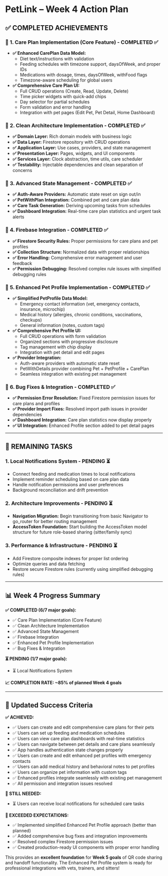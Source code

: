 # PetLink – Week 4 Action Plan

## ✅ **COMPLETED ACHIEVEMENTS** 

### 🎯 **1. Care Plan Implementation (Core Feature) - COMPLETED ✅**
- **✅ Enhanced CarePlan Data Model:**  
  - Diet text/instructions with validation
  - Feeding schedules with timezone support, daysOfWeek, and proper IDs
  - Medications with dosage, times, daysOfWeek, withFood flags
  - Timezone-aware scheduling for global users
- **✅ Comprehensive Care Plan UI:** 
  - Full CRUD operations (Create, Read, Update, Delete)
  - Time picker widgets with quick-add chips
  - Day selector for partial schedules
  - Form validation and error handling
  - Integration with pet pages (Edit Pet, Pet Detail, Home Dashboard)

### 🎯 **2. Clean Architecture Implementation - COMPLETED ✅**
- **✅ Domain Layer:** Rich domain models with business logic
- **✅ Data Layer:** Firestore repository with CRUD operations
- **✅ Application Layer:** Use cases, providers, and state management
- **✅ Presentation Layer:** Pages, widgets, and UI components
- **✅ Services Layer:** Clock abstraction, time utils, care scheduler
- **✅ Testability:** Injectable dependencies and clean separation of concerns

### 🎯 **3. Advanced State Management - COMPLETED ✅**
- **✅ Auth-Aware Providers:** Automatic state reset on sign out/in
- **✅ PetWithPlan Integration:** Combined pet and care plan data
- **✅ Care Task Generation:** Deriving upcoming tasks from schedules
- **✅ Dashboard Integration:** Real-time care plan statistics and urgent task alerts

### 🎯 **4. Firebase Integration - COMPLETED ✅**
- **✅ Firestore Security Rules:** Proper permissions for care plans and pet profiles
- **✅ Collection Structure:** Normalized data with proper relationships
- **✅ Error Handling:** Comprehensive error management and user feedback
- **✅ Permission Debugging:** Resolved complex rule issues with simplified debugging rules

### 🎯 **5. Enhanced Pet Profile Implementation - COMPLETED ✅**
- **✅ Simplified PetProfile Data Model:** 
  - Emergency contact information (vet, emergency contacts, insurance, microchip)
  - Medical history (allergies, chronic conditions, vaccinations, checkups)
  - General information (notes, custom tags)
- **✅ Comprehensive Pet Profile UI:**
  - Full CRUD operations with form validation
  - Organized sections with progressive disclosure
  - Tag management with chip display
  - Integration with pet detail and edit pages
- **✅ Provider Integration:**
  - Auth-aware providers with automatic state reset
  - PetWithDetails provider combining Pet + PetProfile + CarePlan
  - Seamless integration with existing pet management

### 🎯 **6. Bug Fixes & Integration - COMPLETED ✅**
- **✅ Permission Error Resolution:** Fixed Firestore permission issues for care plans and profiles
- **✅ Provider Import Fixes:** Resolved import path issues in provider dependencies
- **✅ Dashboard Integration:** Care plan statistics now display properly
- **✅ UI Integration:** Enhanced Profile section added to pet detail pages

---

## 🚧 **REMAINING TASKS**

### 1. Local Notifications System - PENDING ⏳
- Connect feeding and medication times to local notifications  
- Implement reminder scheduling based on care plan data  
- Handle notification permissions and user preferences  
- Background reconciliation and drift prevention  

### 2. Architecture Improvements - PENDING ⏳
- **Navigation Migration:** Begin transitioning from basic Navigator to go_router for better routing management  
- **AccessToken Foundation:** Start building the AccessToken model structure for future role-based sharing (sitter/family sync)  

### 3. Performance & Infrastructure - PENDING ⏳
- Add Firestore composite indexes for proper list ordering  
- Optimize queries and data fetching  
- Restore secure Firestore rules (currently using simplified debugging rules)

---

## 📊 **Week 4 Progress Summary**

**✅ COMPLETED (6/7 major goals):**
- ✅ Care Plan Implementation (Core Feature)
- ✅ Clean Architecture Implementation  
- ✅ Advanced State Management
- ✅ Firebase Integration
- ✅ Enhanced Pet Profile Implementation
- ✅ Bug Fixes & Integration

**⏳ PENDING (1/7 major goals):**
- ⏳ Local Notifications System

**📈 COMPLETION RATE: ~85% of planned Week 4 goals**

---

## 🎯 **Updated Success Criteria**
**✅ ACHIEVED:**
- ✅ Users can create and edit comprehensive care plans for their pets  
- ✅ Users can set up feeding and medication schedules  
- ✅ Users can view care plan dashboards with real-time statistics
- ✅ Users can navigate between pet details and care plans seamlessly
- ✅ App handles authentication state changes properly
- ✅ Users can create and edit enhanced pet profiles with emergency contacts
- ✅ Users can add medical history and behavioral notes to pet profiles
- ✅ Users can organize pet information with custom tags
- ✅ Enhanced profiles integrate seamlessly with existing pet management
- ✅ All permission and integration issues resolved

**🚧 STILL NEEDED:**
- ⏳ Users can receive local notifications for scheduled care tasks  

**🎉 EXCEEDED EXPECTATIONS:**
- ✅ Implemented simplified Enhanced Pet Profile approach (better than planned)
- ✅ Added comprehensive bug fixes and integration improvements
- ✅ Resolved complex Firestore permission issues
- ✅ Created production-ready UI components with proper error handling

This provides an **excellent foundation** for **Week 5 goals** of QR code sharing and handoff functionality. The Enhanced Pet Profile system is ready for professional integrations with vets, trainers, and sitters!
